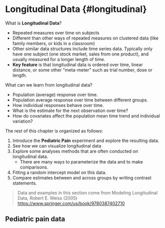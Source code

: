 

# Longitudinal Data {#longitudinal}

What is **Longitudinal Data**?

- Repeated measures over time on subjects
- Different than other ways of repeated measures on clustered data (like family members, or kids in a classroom)
- Other similar data structures include time series data. Typically only have one subject (one stock market, sales from one product), and usually measured for a longer length of time. 
- **Key feature** is that longitudinal data is ordered over time, linear distance, or some other "meta-meter" such as trial number, dose or length. 

What can we learn from longitudinal data? 

- Population (average) response over time. 
- Population average response over time between different groups.
- How individual responses behave over time. 
- What is the estimate for the next observation over time? 
- How do covariates affect the population mean time trend and individual variation? 


The rest of this chapter is organized as follows: 

1. Introduce the **Pediatric Pain** experiment and explore the resulting data. 
2. See how we can visualize longitudinal data
3. Explore some analyses methods that are often conducted on longitudinal data.
    - There are many ways to parameterize the data and to make comparisons. 
4. Fitting a random intercept model on this data. 
5. Compare estimates between and across groups by writing contrast statements.  


> Data and examples in this section come from Modeling Longitudinal Data, Robert E. Weiss (2005) https://www.springer.com/us/book/9780387402710  

## Pediatric pain data






























































